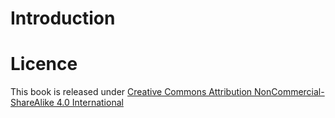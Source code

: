 # Introduction


# Licence

This book is released under
[Creative Commons Attribution NonCommercial-ShareAlike 4.0 International](http://creativecommons.org/licenses/by-nc-sa/4.0/)
